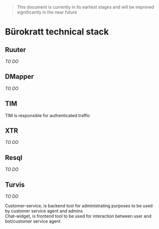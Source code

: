 > This document is currently in its earliest stages and will be improved significantly in the near future

# Bürokratt technical stack

## Ruuter
_TO DO_

## DMapper
_TO DO_

## TIM
TIM is responsible for authenticated traffic

## XTR
_TO DO_

## Resql
_TO DO_

## Turvis
_TO DO_

Customer-service, is backend tool for administrating purposes to be used by customer service agent and admins  
Chat-widget, is frontend tool to be used for interaction between user and bot/customer service agent
